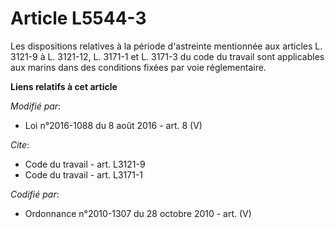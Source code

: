 # Article L5544-3

Les dispositions relatives à la période d'astreinte mentionnée aux articles L. 3121-9 à L. 3121-12, L. 3171-1 et L. 3171-3 du
code du travail sont applicables aux marins dans des conditions fixées par voie réglementaire.

**Liens relatifs à cet article**

_Modifié par_:

  - Loi n°2016-1088 du 8 août 2016 - art. 8 (V)

_Cite_:

  - Code du travail - art. L3121-9
  - Code du travail - art. L3171-1

_Codifié par_:

  - Ordonnance n°2010-1307 du 28 octobre 2010 - art. (V)
